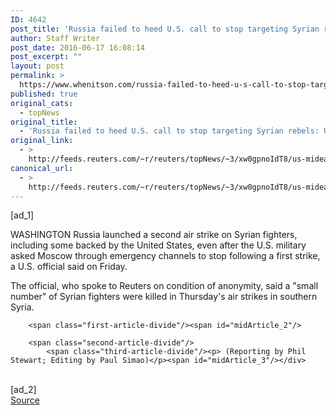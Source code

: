 ```yaml
---
ID: 4642
post_title: 'Russia failed to heed U.S. call to stop targeting Syrian rebels: U.S.'
author: Staff Writer
post_date: 2016-06-17 16:08:14
post_excerpt: ""
layout: post
permalink: >
  https://www.whenitson.com/russia-failed-to-heed-u-s-call-to-stop-targeting-syrian-rebels-u-s/
published: true
original_cats:
  - topNews
original_title:
  - 'Russia failed to heed U.S. call to stop targeting Syrian rebels: U.S.'
original_link:
  - >
    http://feeds.reuters.com/~r/reuters/topNews/~3/xw0gpnoIdT8/us-mideast-crisis-syria-strike-idUSKCN0Z306L
canonical_url:
  - >
    http://feeds.reuters.com/~r/reuters/topNews/~3/xw0gpnoIdT8/us-mideast-crisis-syria-strike-idUSKCN0Z306L
---
```

 [ad_1]
<br><div id="articleText">
<span id="midArticle_start"/>

<span class="focusParagraph" readability="7"><p><span class="articleLocation">WASHINGTON</span> Russia launched a second air strike on Syrian fighters, including some backed by the United States, even after the U.S. military asked Moscow through emergency channels to stop following a first strike, a U.S. official said on Friday.</p></span><span id="midArticle_0"/><p>The official, who spoke to Reuters on condition of anonymity, said a "small number" of Syrian fighters were killed in Thursday's air strikes in southern Syria.  </p><span id="midArticle_1"/>
        
        <span class="first-article-divide"/><span id="midArticle_2"/>
        
        <span class="second-article-divide"/>
            <span class="third-article-divide"/><p> (Reporting by Phil Stewart; Editing by Paul Simao)</p><span id="midArticle_3"/></div>
<br>[ad_2]
<br><a href="http://feeds.reuters.com/~r/reuters/topNews/~3/xw0gpnoIdT8/us-mideast-crisis-syria-strike-idUSKCN0Z306L">Source </a>
